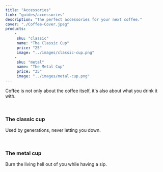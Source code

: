 ```yaml
---
title: "Accessories"
link: "guides/accessories"
description: "The perfect accessories for your next coffee."
cover: "./Coffee-Cover.jpeg"
products:
    -
     sku: "classic"
     name: "The Classic Cup"
     price: "25"
     image: "../images/classic-cup.png"
    -
     sku: "metal"
     name: "The Metal Cup"
     price: "35"
     image: "../images/metal-cup.png"
---
```

Coffee is not only about the coffee itself, it's also about what you drink it with.

</br>

### The classic cup

Used by generations, never letting you down.

</br>

### The metal cup

Burn the living hell out of you while having a sip.
